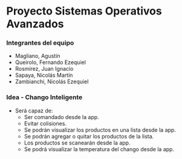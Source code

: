 ﻿# Proyecto Sistemas Operativos Avanzados

### Integrantes del equipo

* Magliano, Agustín
* Queirolo, Fernando Ezequiel
* Rosmirez, Juan Ignacio
* Sapaya, Nicolás Martín
* Zambianchi, Nicolás Ezequiel

### Idea - Chango Inteligente
* Será capaz de:
  - Ser comandado desde la app.
  - Evitar colisiones.
  - Se podrán visualizar los productos en una lista desde la app.
  - Se podrán agregar o quitar los productos de la lista.
  - Los productos se scanearán desde la app.
  - Se podrá visualizar la temperatura del chango desde la app.
